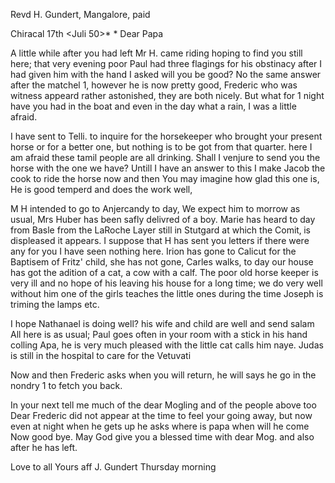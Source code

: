 Revd H. Gundert, Mangalore, paid

 Chiracal 17th <Juli 50>*
 <Wednesday>*
Dear Papa

A little while after you had left Mr H. came riding hoping to find you still here; that very evening poor Paul had three flagings for his obstinacy after I had given him with the hand I asked will you be good? No the same answer after the matchel <Ruthe>1, however he is now pretty good, Frederic who was witness appeard rather astonished, they are both nicely. But what for <hebichisch>1 night have you had in the boat and even in the day what a rain, I was a little afraid.

I have sent to Telli. to inquire for the horsekeeper who brought your present horse or for a better one, but nothing is to be got from that quarter. here I am afraid these tamil people are all drinking. Shall I venjure to send you the horse with the one we have? Untill I have an answer to this I make Jacob the cook to ride the horse now and then You may imagine how glad this one is, He is good temperd and does the work well,

M H intended to go to Anjercandy to day, We expect him to morrow as usual, Mrs Huber has been safly delivred of a boy. Marie has heard to day from Basle from the LaRoche Layer still in Stutgard at which the Comit‚ is displeased it appears. I suppose that H has sent you letters if there were any for you I have seen nothing here. Irion has gone to Calicut for the Baptisem of Fritz' child, she has not gone, Carles walks, to day our house has got the adition of a cat, a cow with a calf. The poor old horse keeper is very ill and no hope of his leaving his house for a long time; we do very well without him one of the girls teaches the little ones during the time Joseph is triming the lamps etc.

I hope Nathanael is doing well? his wife and child are well and send salam All here is as usual; Paul goes often in your room with a stick in his hand colling Apa, he is very much pleased with the little cat calls him naye. Judas is still in the hospital to care for the Vetuvati

Now and then Frederic asks when you will return, he will says he go in the nondry <toni>1 to fetch you back.

In your next tell me much of the dear Mogling and of the people above too Dear Frederic did not appear at the time to feel your going away, but now even at night when he gets up he asks where is papa when will he come 
Now good bye. May God give you a blessed time with dear Mog. and also after he has left.

Love to all
 Yours aff J. Gundert
Thursday morning

